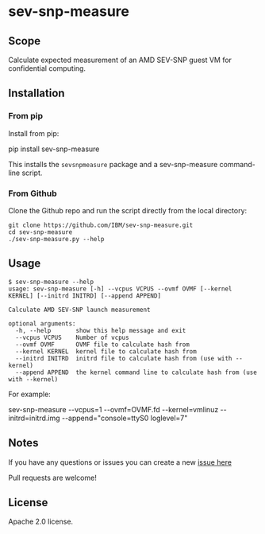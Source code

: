 # sev-snp-measure

## Scope

Calculate expected measurement of an AMD SEV-SNP guest VM for confidential
computing.

## Installation

### From pip

Install from pip:

   pip install sev-snp-measure

This installs the `sevsnpmeasure` package and a sev-snp-measure command-line
script.

### From Github

Clone the Github repo and run the script directly from the local directory:

    git clone https://github.com/IBM/sev-snp-measure.git
    cd sev-snp-measure
    ./sev-snp-measure.py --help

## Usage

```
$ sev-snp-measure --help
usage: sev-snp-measure [-h] --vcpus VCPUS --ovmf OVMF [--kernel KERNEL] [--initrd INITRD] [--append APPEND]

Calculate AMD SEV-SNP launch measurement

optional arguments:
  -h, --help       show this help message and exit
  --vcpus VCPUS    Number of vcpus
  --ovmf OVMF      OVMF file to calculate hash from
  --kernel KERNEL  kernel file to calculate hash from
  --initrd INITRD  initrd file to calculate hash from (use with --kernel)
  --append APPEND  the kernel command line to calculate hash from (use with --kernel)
```

For example:

   sev-snp-measure --vcpus=1 --ovmf=OVMF.fd --kernel=vmlinuz --initrd=initrd.img --append="console=ttyS0 loglevel=7"

## Notes

If you have any questions or issues you can create a new [issue
here](https://github.com/IBM/sev-snp-measure/issues/new)

Pull requests are welcome!

## License

Apache 2.0 license.
